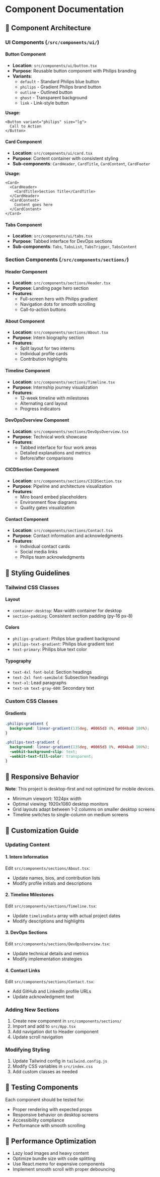 # Component Documentation

## 🧩 Component Architecture

### UI Components (`/src/components/ui/`)

#### Button Component
- **Location**: `src/components/ui/button.tsx`
- **Purpose**: Reusable button component with Philips branding
- **Variants**: 
  - `default` - Standard Philips blue button
  - `philips` - Gradient Philips brand button
  - `outline` - Outlined button
  - `ghost` - Transparent background
  - `link` - Link-style button

**Usage:**
```tsx
<Button variant="philips" size="lg">
  Call to Action
</Button>
```

#### Card Component
- **Location**: `src/components/ui/card.tsx`
- **Purpose**: Content container with consistent styling
- **Sub-components**: `CardHeader`, `CardTitle`, `CardContent`, `CardFooter`

**Usage:**
```tsx
<Card>
  <CardHeader>
    <CardTitle>Section Title</CardTitle>
  </CardHeader>
  <CardContent>
    Content goes here
  </CardContent>
</Card>
```

#### Tabs Component
- **Location**: `src/components/ui/tabs.tsx`
- **Purpose**: Tabbed interface for DevOps sections
- **Sub-components**: `Tabs`, `TabsList`, `TabsTrigger`, `TabsContent`

### Section Components (`/src/components/sections/`)

#### Header Component
- **Location**: `src/components/sections/Header.tsx`
- **Purpose**: Landing page hero section
- **Features**: 
  - Full-screen hero with Philips gradient
  - Navigation dots for smooth scrolling
  - Call-to-action buttons

#### About Component
- **Location**: `src/components/sections/About.tsx`
- **Purpose**: Intern biography section
- **Features**:
  - Split layout for two interns
  - Individual profile cards
  - Contribution highlights

#### Timeline Component
- **Location**: `src/components/sections/Timeline.tsx`
- **Purpose**: Internship journey visualization
- **Features**:
  - 12-week timeline with milestones
  - Alternating card layout
  - Progress indicators

#### DevOpsOverview Component
- **Location**: `src/components/sections/DevOpsOverview.tsx`
- **Purpose**: Technical work showcase
- **Features**:
  - Tabbed interface for four work areas
  - Detailed explanations and metrics
  - Before/after comparisons

#### CICDSection Component
- **Location**: `src/components/sections/CICDSection.tsx`
- **Purpose**: Pipeline and architecture visualization
- **Features**:
  - Miro board embed placeholders
  - Environment flow diagrams
  - Quality gates visualization

#### Contact Component
- **Location**: `src/components/sections/Contact.tsx`
- **Purpose**: Contact information and acknowledgments
- **Features**:
  - Individual contact cards
  - Social media links
  - Philips team acknowledgments

## 🎨 Styling Guidelines

### Tailwind CSS Classes

#### Layout
- `container-desktop`: Max-width container for desktop
- `section-padding`: Consistent section padding (py-16 px-8)

#### Colors
- `philips-gradient`: Philips blue gradient background
- `philips-text-gradient`: Philips blue gradient text
- `text-primary`: Philips blue text color

#### Typography
- `text-4xl font-bold`: Section headings
- `text-2xl font-semibold`: Subsection headings
- `text-xl`: Lead paragraphs
- `text-sm text-gray-600`: Secondary text

### Custom CSS Classes

#### Gradients
```css
.philips-gradient {
  background: linear-gradient(135deg, #0065d3 0%, #004ba0 100%);
}

.philips-text-gradient {
  background: linear-gradient(135deg, #0065d3 0%, #004ba0 100%);
  -webkit-background-clip: text;
  -webkit-text-fill-color: transparent;
}
```

## 📱 Responsive Behavior

**Note**: This project is desktop-first and not optimized for mobile devices.

- Minimum viewport: 1024px width
- Optimal viewing: 1920x1080 desktop monitors
- Grid layouts adapt between 1-2 columns on smaller desktop screens
- Timeline switches to single-column on medium screens

## 🔧 Customization Guide

### Updating Content

#### 1. Intern Information
Edit `src/components/sections/About.tsx`:
- Update names, bios, and contribution lists
- Modify profile initials and descriptions

#### 2. Timeline Milestones
Edit `src/components/sections/Timeline.tsx`:
- Update `timelineData` array with actual project dates
- Modify descriptions and highlights

#### 3. DevOps Sections
Edit `src/components/sections/DevOpsOverview.tsx`:
- Update technical details and metrics
- Modify implementation strategies

#### 4. Contact Links
Edit `src/components/sections/Contact.tsx`:
- Add GitHub and LinkedIn profile URLs
- Update acknowledgment text

### Adding New Sections

1. Create new component in `src/components/sections/`
2. Import and add to `src/App.tsx`
3. Add navigation dot to Header component
4. Update scroll navigation

### Modifying Styling

1. Update Tailwind config in `tailwind.config.js`
2. Modify CSS variables in `src/index.css`
3. Add custom classes as needed

## 🧪 Testing Components

Each component should be tested for:
- Proper rendering with expected props
- Responsive behavior on desktop screens
- Accessibility compliance
- Performance with smooth scrolling

## 🔄 Performance Optimization

- Lazy load images and heavy content
- Optimize bundle size with code splitting
- Use React.memo for expensive components
- Implement smooth scroll with proper debouncing
